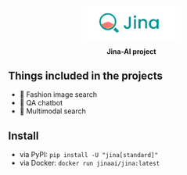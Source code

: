 <p align="center">
<!-- <a href="https://www.meetup.com/jina-community-meetup/events/279360997/"><img src="https://github.com/jina-ai/jina/blob/master/.github/images/meetup.svg"></a> -->
<a href="https://jina.ai/"><img src="https://github.com/jina-ai/jina/blob/master/.github/logo-only.gif?raw=true" alt="Jina logo: Jina is a cloud-native neural search framework" width="200px"></a>
</p>

<p align="center">
<b>Jina-AI project</b>
</p>

## Things included in the projects

- 👗 Fashion image search
- 🤖 QA chatbot
- 📰 Multimodal search

## Install

- via PyPI: `pip install -U "jina[standard]"`
- via Docker: `docker run jinaai/jina:latest`
